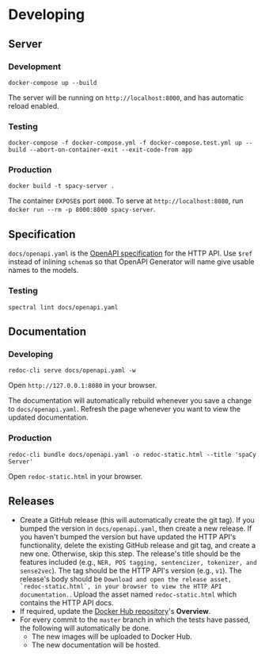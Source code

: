 # Developing

## Server

### Development

```
docker-compose up --build
```

The server will be running on `http://localhost:8000`, and has automatic reload enabled.

### Testing

```
docker-compose -f docker-compose.yml -f docker-compose.test.yml up --build --abort-on-container-exit --exit-code-from app
```

### Production

```
docker build -t spacy-server .
```

The container `EXPOSE`s port `8000`. To serve at `http://localhost:8080`, run `docker run --rm -p 8000:8000 spacy-server`.

## Specification

`docs/openapi.yaml` is the [OpenAPI specification](https://swagger.io/specification/) for the HTTP API. Use `$ref` instead of inlining `schema`s so that OpenAPI Generator will name give usable names to the models.

### Testing

```
spectral lint docs/openapi.yaml
```

## Documentation

### Developing

``` 
redoc-cli serve docs/openapi.yaml -w
```

Open `http://127.0.0.1:8080` in your browser. 

The documentation will automatically rebuild whenever you save a change to `docs/openapi.yaml`. Refresh the page whenever you want to view the updated documentation.

### Production

``` 
redoc-cli bundle docs/openapi.yaml -o redoc-static.html --title 'spaCy Server'
```

Open `redoc-static.html` in your browser.

## Releases

- Create a GitHub release (this will automatically create the git tag). If you bumped the version in `docs/openapi.yaml`, then create a new release. If you haven't bumped the version but have updated the HTTP API's functionality, delete the existing GitHub release and git tag, and create a new one. Otherwise, skip this step. The release's title should be the features included (e.g., `NER, POS tagging, sentencizer, tokenizer, and sense2vec`). The tag should be the HTTP API's version (e.g., `v1`). The release's body should be ```Download and open the release asset, `redoc-static.html`, in your browser to view the HTTP API documentation.```. Upload the asset named `redoc-static.html` which contains the HTTP API docs.
- If required, update the [Docker Hub repository](https://hub.docker.com/r/neelkamath/spacy-server)'s **Overview**.
- For every commit to the `master` branch in which the tests have passed, the following will automatically be done.
    - The new images will be uploaded to Docker Hub.
    - The new documentation will be hosted.